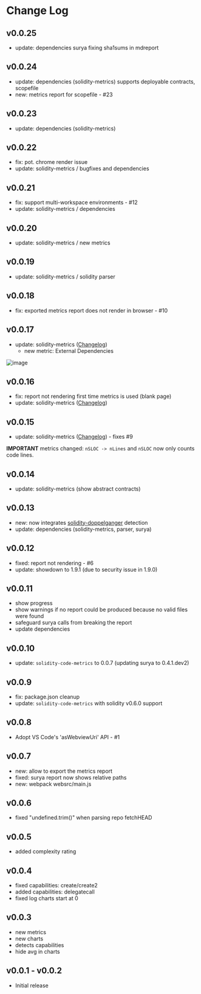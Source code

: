 # Change Log

## v0.0.25
- update: dependencies surya fixing sha1sums in mdreport

## v0.0.24
- update: dependencies (solidity-metrics) supports deployable contracts, scopefile
- new: metrics report for scopefile - #23

## v0.0.23
- update: dependencies (solidity-metrics)

## v0.0.22
- fix: pot. chrome render issue
- update: solidity-metrics / bugfixes and dependencies

## v0.0.21
- fix: support multi-workspace environments - #12
- update: solidity-metrics / dependencies

## v0.0.20
- update: solidity-metrics / new metrics

## v0.0.19
- update: solidity-metrics / solidity parser

## v0.0.18
- fix: exported metrics report does not render in browser - #10

## v0.0.17
- update: solidity-metrics ([Changelog](https://github.com/ConsenSys/solidity-metrics/releases/tag/v0.0.16))
  - new metric: External Dependencies
  
![image](https://user-images.githubusercontent.com/2865694/103999393-1e008d00-519d-11eb-9ccd-77e1387781b1.png)

## v0.0.16
- fix: report not rendering first time metrics is used (blank page)
- update: solidity-metrics ([Changelog](https://github.com/ConsenSys/solidity-metrics/releases/tag/v0.0.15))

## v0.0.15
- update: solidity-metrics ([Changelog](https://github.com/ConsenSys/solidity-metrics/releases/tag/v0.0.14)) - fixes #9

**IMPORTANT** metrics changed: `nSLOC -> nLines` and `nSLOC` now only counts code lines.

## v0.0.14
- update: solidity-metrics (show abstract contracts)

## v0.0.13
- new: now integrates [solidity-doppelganger](https://github.com/tintinweb/solidity-doppelganger) detection
- update: dependencies (solidity-metrics, parser, surya)

## v0.0.12
- fixed: report not rendering - #6
- update: showdown to 1.9.1 (due to security issue in 1.9.0)

## v0.0.11
- show progress
- show warnings if no report could be produced because no valid files were found
- safeguard surya calls from breaking the report
- update dependencies

## v0.0.10
- update: `solidity-code-metrics` to 0.0.7 (updating surya to 0.4.1.dev2)

## v0.0.9
- fix: package.json cleanup
- update: `solidity-code-metrics` with solidity v0.6.0 support

## v0.0.8
- Adopt VS Code's 'asWebviewUri' API - #1

## v0.0.7
- new: allow to export the metrics report
- fixed: surya report now shows relative paths
- new: webpack websrc/main.js

## v0.0.6
- fixed "undefined.trim()" when parsing repo fetchHEAD

## v0.0.5  
- added complexity rating

## v0.0.4
- fixed capabilities: create/create2
- added capabilities: delegatecall
- fixed log charts start at 0

## v0.0.3
- new metrics
- new charts
- detects capabilities
- hide avg in charts

## v0.0.1 - v0.0.2
- Initial release
